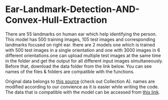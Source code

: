 # Ear-Landmark-Detection-AND-Convex-Hull-Extraction
There are 55 landmarks on human ear which help identifying the person. This model has 500 training images, 105 test images and corresponding landmarks focused on right ear. there are 2 models one which is trained with 500 test images in a single orientation and one with 3000 images in 6 different orientations.one can upload multiple test images at the same time in the folder and get the output for all different input images simultaneously. Before that, download the data folder from the link below. You can see names of the files & folders are compatible with the functions.

Original data belongs to [this source](https://ibug.doc.ic.ac.uk/resources/ibug-ears/) (check out Collection A). names are modified according to our convience as it is easier while writing the code. The data that is compatible with the model can be accessed from [this link](https://www.dropbox.com/sh/c8hizptl60lfogh/AADQN-kkuzkiP3ZcREQRxERsa?dl=0).
